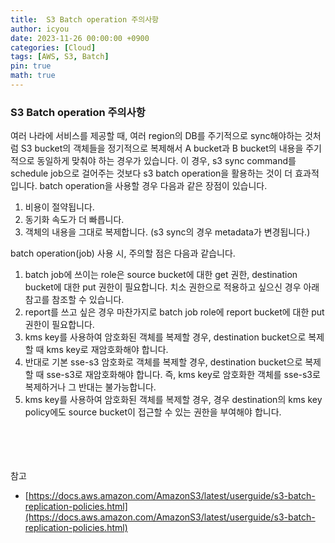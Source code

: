 ```yaml
---
title:  S3 Batch operation 주의사항
author: icyou
date: 2023-11-26 00:00:00 +0900
categories: [Cloud]
tags: [AWS, S3, Batch]
pin: true
math: true
---
```


### S3 Batch operation 주의사항
여러 나라에 서비스를 제공할 때, 여러 region의 DB를 주기적으로 sync해야하는 것처럼 S3 bucket의 객체들을 정기적으로 복제해서 A bucket과 B bucket의 내용을 주기적으로 동일하게 맞춰야 하는 경우가 있습니다.
이 경우, s3 sync command를 schedule job으로 걸어주는 것보다 s3 batch operation을 활용하는 것이 더 효과적입니다. batch operation을 사용할 경우 다음과 같은 장점이 있습니다.
1. 비용이 절약됩니다.
2. 동기화 속도가 더 빠릅니다.
3. 객체의 내용을 그대로 복제합니다. (s3 sync의 경우 metadata가 변경됩니다.)

batch operation(job) 사용 시, 주의할 점은 다음과 같습니다.
1. batch job에 쓰이는 role은 source bucket에 대한 get 권한, destination bucket에 대한 put 권한이 필요합니다. 치소 권한으로 적용하고 싶으신 경우 아래 참고를 참조할 수 있습니다.
2. report를 쓰고 싶은 경우 마찬가지로 batch job role에 report bucket에 대한 put 권한이 필요합니다.
3. kms key를 사용하여 암호화된 객체를 복제할 경우, destination bucket으로 복제할 때 kms key로 재암호화해야 합니다.
4. 반대로 기본 sse-s3 암호화로 객체를 복제할 경우, destination bucket으로 복제할 때 sse-s3로 재암호화해야 합니다. 즉, kms key로 암호화한 객체를 sse-s3로 복제하거나 그 반대는 불가능합니다.
5. kms key를 사용하여 암호화된 객체를 복제할 경우, 경우 destination의 kms key policy에도 source bucket이 접근할 수 있는 권한을 부여해야 합니다.


<br/><br/><br/><br/>
참고  
- [https://docs.aws.amazon.com/AmazonS3/latest/userguide/s3-batch-replication-policies.html](https://docs.aws.amazon.com/AmazonS3/latest/userguide/s3-batch-replication-policies.html)

